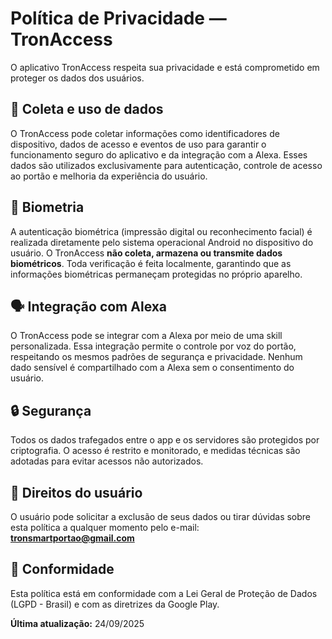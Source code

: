 # Política de Privacidade — TronAccess

O aplicativo TronAccess respeita sua privacidade e está comprometido em proteger os dados dos usuários.

## 🔐 Coleta e uso de dados

O TronAccess pode coletar informações como identificadores de dispositivo, dados de acesso e eventos de uso para garantir o funcionamento seguro do aplicativo e da integração com a Alexa. Esses dados são utilizados exclusivamente para autenticação, controle de acesso ao portão e melhoria da experiência do usuário.

## 🧬 Biometria

A autenticação biométrica (impressão digital ou reconhecimento facial) é realizada diretamente pelo sistema operacional Android no dispositivo do usuário. O TronAccess **não coleta, armazena ou transmite dados biométricos**. Toda verificação é feita localmente, garantindo que as informações biométricas permaneçam protegidas no próprio aparelho.

## 🗣️ Integração com Alexa

O TronAccess pode se integrar com a Alexa por meio de uma skill personalizada. Essa integração permite o controle por voz do portão, respeitando os mesmos padrões de segurança e privacidade. Nenhum dado sensível é compartilhado com a Alexa sem o consentimento do usuário.

## 🔒 Segurança

Todos os dados trafegados entre o app e os servidores são protegidos por criptografia. O acesso é restrito e monitorado, e medidas técnicas são adotadas para evitar acessos não autorizados.

## 📩 Direitos do usuário

O usuário pode solicitar a exclusão de seus dados ou tirar dúvidas sobre esta política a qualquer momento pelo e-mail:  
**tronsmartportao@gmail.com**

## 📜 Conformidade

Esta política está em conformidade com a Lei Geral de Proteção de Dados (LGPD - Brasil) e com as diretrizes da Google Play.

**Última atualização:** 24/09/2025

